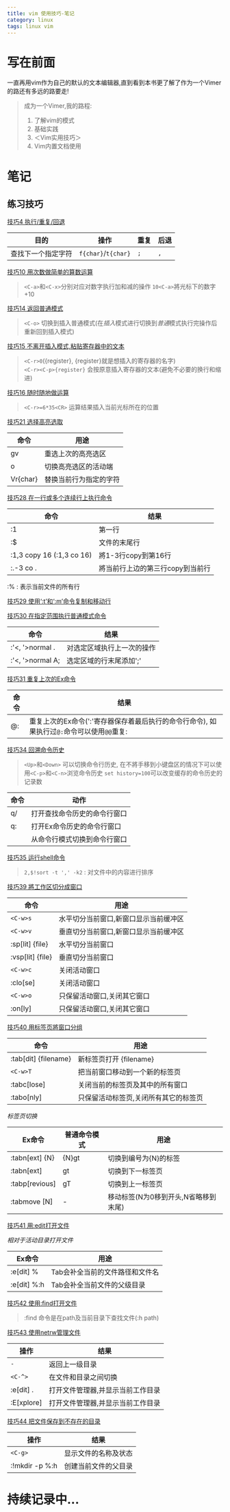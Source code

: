 ```yaml
---
title: vim 使用技巧-笔记
category: linux
tags: linux vim
---
```


# 写在前面

一直再用vim作为自己的默认的文本编辑器,直到看到本书更了解了作为一个Vimer的路还有多远的路要走!

> 成为一个Vimer,我的路程:
> 
> 1. 了解vim的模式
> 2. 基础实践
> 3. ＜Vim实用技巧＞
> 4. Vim内置文档使用

<!-- more -->

# 笔记

## 练习技巧

<U>技巧4 执行/重复/回退</U>

目的        | 操作      |重复 |后退
------------|-----------|-----|-------
查找下一个指定字符| `f{char}`/`t{char}`| `;`| `,`


<U>技巧10 用次数做简单的算数运算</U>

> `<C-a>`和`<C-x>`分别对应对数字执行加和减的操作
> `10<C-a>`將光标下的数字+10

<U>技巧14 返回普通模式</U>

> `<C-o>` 切换到插入普通模式(在*插入*模式进行切换到*普通*模式执行完操作后重新回到插入模式)

<U>技巧15 不离开插入模式,粘贴寄存器中的文本</U>

> `<C-r>0`(<C-r>{register}, {register}就是想插入的寄存器的名字)     
> `<C-r><C-p>{register}` 会按原意插入寄存器的文本(避免不必要的换行和缩进)

<U>技巧16 随时随地做运算</U>

> `<C-r>=6*35<CR>` 运算结果插入当前光标所在的位置

<U>技巧21 选择高亮选取</U>

命令    | 用途
--------|---------
gv      | 重选上次的高亮选区
o       | 切换高亮选区的活动端
Vr{char}| 替换当前行为指定的字符

<U>技巧28 在一行或多个连续行上执行命令</U>

命令    | 结果
--------|------
:1      | 第一行
:$      | 文件的末尾行
:1,3 copy 16 (:1,3 co 16) | 將1-3行copy到第16行
:.-3 co . | 將当前行上边的第三行copy到当前行
:%      : 表示当前文件的所有行

<U>技巧29 使用‘:t’和‘:m’命令复制和移动行</U>

<U>技巧30 在指定范围执行普通模式命令</U>

命令    | 结果
--------|-------
:'<, '>normal . | 对选定区域执行上一次的操作
:'<, '>normal A;| 选定区域的行末尾添加';'

<U>技巧31 重复上次的Ex命令</U>

命令    | 结果
--------|-------
@:      | 重复上次的Ex命令(':'寄存器保存着最后执行的命令行命令), 如果执行过`@:`命令可以使用`@@`重复:

<U>技巧34 回溯命令历史</U>

> `<Up>`和`<Down>` 可以切换命令行历史, 在不將手移到小键盘区的情况下可以使用`<C-p>`和`<C-n>`浏览命令历史 
> `set history=100`可以改变缓存的命令历史的记录数

命令    | 动作
--------|--------
q/      | 打开查找命令历史的命令行窗口
q:      | 打开Ex命令历史的命令行窗口
<C-f>   | 从命令行模式切换到命令行窗口

<U>技巧35 运行shell命令</U>

> `2,$!sort -t ',' -k2` : 对文件中的内容进行排序

<U>技巧39 將工作区切分成窗口</U>

命令    | 用途
--------|---------
`<C-w>s`| 水平切分当前窗口,新窗口显示当前缓冲区
`<C-w>v`| 垂直切分当前窗口,新窗口显示当前缓冲区
:sp[lit] {file} | 水平切分当前窗口 
:vsp[lit] {file}| 垂直切分当前窗口
`<C-w>c`| 关闭活动窗口
:clo[se]| 关闭活动窗口
`<C-w>o`| 只保留活动窗口,关闭其它窗口
:on[ly] | 只保留活动窗口,关闭其它窗口

<U>技巧40 用标签页將窗口分组</U>

命令                | 用途
--------------------|---------
:tab[dit] {filename}| 新标签页打开 {filename} 
`<C-w>T`            | 把当前窗口移动到一个新的标签页
:tabc[lose]         | 关闭当前的标签页及其中的所有窗口
:tabo[nly]          | 只保留活动标签页,关闭所有其它的标签页

*标签页切换*

Ex命令      | 普通命令模式  | 用途
------------|---------------|---------
:tabn[ext] {N} | {N}gt      | 切换到编号为{N}的标签
:tabn[ext]  | gt            | 切换到下一标签页
:tabp[revious]|gT           | 切换到上一标签页
:tabmove [N]| -             | 移动标签(N为0移到开头,N省略移到末尾)

<U>技巧41 用:edit打开文件</U>

*相对于活动目录打开文件*

Ex命令      | 用途
------------|---------
:e[dit] %<Tab>| Tab会补全当前的文件路径和文件名
:e[dit] %:h<Tab>| Tab会补全当前文件的父级目录

<U>技巧42 使用:find打开文件</U>

> :find 命令是在path及当前目录下查找文件(:h path)

<U>技巧43 使用netrw管理文件</U>

操作    | 结果
--------|-------
`-`     | 返回上一级目录
`<C-^>` | 在文件和目录之间切换
:e[dit] .| 打开文件管理器,并显示当前工作目录
:E[xplore] | 打开文件管理器,并显示当前工作目录 

<U>技巧44 把文件保存到不存在的目录</U>

操作    | 结果
--------|-------
`<C-g>` | 显示文件的名称及状态
:!mkdir -p %:h | 创建当前文件的父目录

# 持续记录中...

